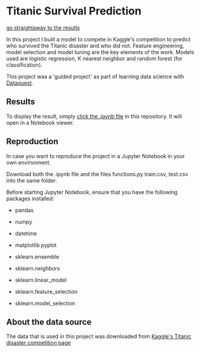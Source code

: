 # Titanic Survival Prediction

[go straightaway to the results](https://github.com/jasperquak/titanic_survival_prediction/blob/main/TitanicSurvivalPrediction.ipynb)

In this project I built a model to compete in Kaggle's competition to predict who survived the Titanic disaster and who did not. Feature engineering, model selection and model tuning are the key elements of the work. Models used are logistic regression, K nearest neighbor and random forest (for classification).

This project was a 'guided project' as part of learning data science with [Dataquest](https://www.dataquest.io).

## Results

To display the result, simply [click the .ipynb file](https://github.com/jasperquak/titanic_survival_prediction/blob/main/TitanicSurvivalPrediction.ipynb) in this repository. It will open in a Notebook viewer.

## Reproduction

In case you want to reproduce the project in a Jupyter Notebook in your own environment.

Download both the .ipynb file and the files functions.py train.csv, test.csv into the same folder.

Before starting Jupyter Notebook, ensure that you have the following packages installed:
* pandas
* numpy
* datetime
* matplotlib.pyplot

* sklearn.ensemble
* sklearn.neighbors
* sklearn.linear_model
* sklearn.feature_selection
* sklearn.model_selection

## About the data source

The data that is used in this project was downloaded from [Kaggle's Titanic disaster competition page](https://www.kaggle.com/competitions/titanic/data)
